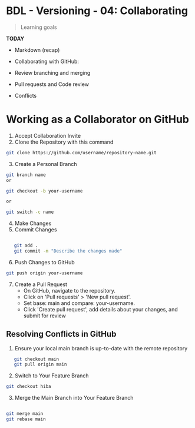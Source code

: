 # BDL - Versioning - 04: Collaborating

> Learning goals

**TODAY**
- Markdown (recap)

- Collaborating with GitHub:
- Review branching and merging
- Pull requests and Code review
- Conflicts
<!-- - Open source, forking in GitHub -->

# Working as a Collaborator on GitHub
1. Accept Collaboration Invite
2. Clone the Repository
 with this command
 ```bash
 git clone https://github.com/username/repository-name.git

 ```

3. Create a Personal Branch
```bash
git branch name
or 

git checkout -b your-username

or 

git switch -c name

```

4. Make Changes
5. Commit Changes
```bash

   git add .
   git commit -m "Describe the changes made"

```
6. Push Changes to GitHub
```bash
git push origin your-username

```   

7. Create a Pull Request
   - On GitHub, navigate to the repository.
   - Click on 'Pull requests' > 'New pull request'.
   - Set base: main and compare: your-username.
   - Click 'Create pull request', add details about your changes, and submit for review




## Resolving Conflicts in GitHub
1. Ensure your local main branch is up-to-date with the remote repository
   
```bash 
   git checkout main
   git pull origin main

 ```

2. Switch to Your Feature Branch
```bash
git checkout hiba

```

3. Merge the Main Branch into Your Feature Branch
```bash

git merge main
git rebase main

```